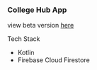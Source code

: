 ### College Hub App

view beta version [here](https://github.com/harisheoran/collegehub/tree/beta)

Tech Stack
- Kotlin
- Firebase Cloud Firestore
